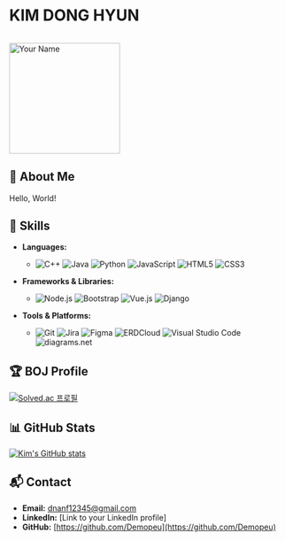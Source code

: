 # KIM DONG HYUN <h6>

<img src="your-photo-url-here" alt="Your Name" width="200" height="200">

## 👋 About Me

Hello, World! 

## 👺 Skills

- **Languages:**
  - ![C++](https://img.shields.io/badge/C++-00599C?style=for-the-badge&logo=c%2B%2B&logoColor=white) ![Java](https://img.shields.io/badge/Java-007396?style=for-the-badge&logo=java&logoColor=white) ![Python](https://img.shields.io/badge/Python-3776AB?style=for-the-badge&logo=python&logoColor=white) ![JavaScript](https://img.shields.io/badge/JavaScript-323330?style=for-the-badge&logo=javascript&logoColor=F7DF1E) ![HTML5](https://img.shields.io/badge/HTML5-E34F26?style=for-the-badge&logo=html5&logoColor=white) ![CSS3](https://img.shields.io/badge/CSS3-1572B6?style=for-the-badge&logo=css3&logoColor=white)

- **Frameworks & Libraries:**
  - ![Node.js](https://img.shields.io/badge/Node.js-43853D?style=for-the-badge&logo=node-dot-js&logoColor=white) ![Bootstrap](https://img.shields.io/badge/Bootstrap-563D7C?style=for-the-badge&logo=bootstrap&logoColor=white) ![Vue.js](https://img.shields.io/badge/Vue.js-35495E?style=for-the-badge&logo=vue-dot-js&logoColor=4FC08D) ![Django](https://img.shields.io/badge/Django-092E20?style=for-the-badge&logo=django&logoColor=white)

- **Tools & Platforms:**
  - ![Git](https://img.shields.io/badge/Git-F05032?style=for-the-badge&logo=git&logoColor=white) ![Jira](https://img.shields.io/badge/Jira-0052CC?style=for-the-badge&logo=jira&logoColor=white) ![Figma](https://img.shields.io/badge/Figma-F24E1E?style=for-the-badge&logo=figma&logoColor=white) ![ERDCloud](https://img.shields.io/badge/ERDCloud-00A3E0?style=for-the-badge&logo=cloud&logoColor=white) ![Visual Studio Code](https://img.shields.io/badge/VSCode-007ACC?style=for-the-badge&logo=visual-studio-code&logoColor=white) ![diagrams.net](https://img.shields.io/badge/diagrams.net-F08705?style=for-the-badge&logo=diagrams.net&logoColor=white)

## 🏆 BOJ Profile 
[![Solved.ac 프로필](http://mazassumnida.wtf/api/v2/generate_badge?boj=zofhfhguddk)](https://solved.ac/zofhfhguddk)

## 📊 GitHub Stats
[![Kim's GitHub stats](https://github-readme-stats.vercel.app/api?username=Demopeu)](https://github.com/Demopeu/Demopeu.git)

## 📬 Contact

- **Email:** dnanf12345@gmail.com
- **LinkedIn:** [Link to your LinkedIn profile]
- **GitHub:** [https://github.com/Demopeu](https://github.com/Demopeu)
